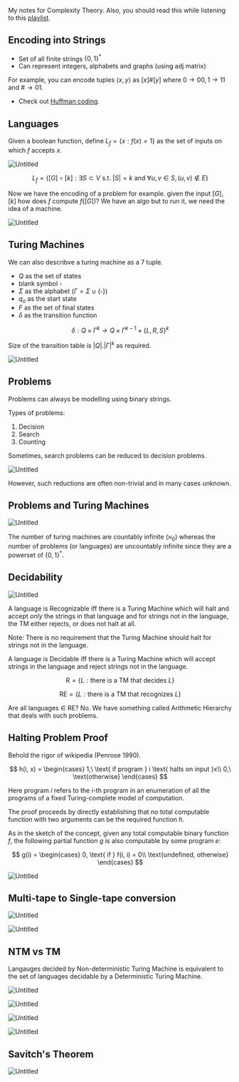 My notes for Complexity Theory. Also, you should read this while listening to this [playlist](https://open.spotify.com/playlist/11X4breG3ZmjgcPG1fm5co?si=673bc7d15f45496b).

## Encoding into Strings

- Set of all finite strings $\{0, 1\}^*$
- Can represent integers, alphabets and graphs (using adj matrix)

For example, you can encode tuples $\langle x, y\rangle$ as $[x] \#[y]$ where $0 \to 00, 1 \to 11$ and $\# \to 01$.

- Check out [Huffman coding](https://en.wikipedia.org/wiki/Huffman_coding).

## Languages

Given a boolean function, define $L_f = \{x: f(x) = 1\}$ as the set of inputs on which $f$ accepts $x.$

![Untitled](Quantum%20Computing/images/Yo,%20what's%20complexity%20theory/Untitled.png)

$$
L_f = \{[G]\circ[k]: \exists S\subset V \text{ s.t. } |S| =  k \text{ and } \forall u, v \in S, (u, v)\not\in E\}
$$

Now we have the encoding of a problem for example. given the input $[G], [k]$ how does $f$ compute $f([G])$? We have an algo but to run it, we need the idea of a machine.

![Untitled](Quantum%20Computing/images/Yo,%20what's%20complexity%20theory/Untitled%201.png)

## Turing Machines

We can also describve a turing machine as a $7$ tuple.

- $Q$ as the set of states
- blank symbol $\square$
- $\Sigma$ as the alphabet ($\Gamma = \Sigma \cup \{\square\}$)
- $q_o$  as the start state
- $F$ as the set of final states
- $\delta$ as the transition function

$$
\delta : Q\times \Gamma^k \to Q \times \Gamma^{k - 1} \times \{L, R, S\}^{k}
$$

Size of the transition table is $|Q|.|\Gamma|^k$ as required.

![Untitled](Quantum%20Computing/images/Yo,%20what's%20complexity%20theory/Untitled%202.png)

## Problems

Problems can always be modelling using binary strings.

Types of problems:

1. Decision
2. Search
3. Counting

Sometimes, search problems can be reduced to decision problems.

![Untitled](Quantum%20Computing/images/Yo,%20what's%20complexity%20theory/Untitled%203.png)

However, such reductions are often non-trivial and in many cases unknown.

## Problems and Turing Machines

![Untitled](Quantum%20Computing/images/Yo,%20what's%20complexity%20theory/Untitled%204.png)

The number of turing machines are countably infinite $(\aleph_0)$ whereas the number of problems (or languages) are uncountably infinite since they are a powerset of $\{0, 1\}^*$. 

## Decidability

![Untitled](Quantum%20Computing/images/Yo,%20what's%20complexity%20theory/Untitled%205.png)

A language is Recognizable iff there is a Turing Machine which will halt and accept *only* the strings in that language and for strings not in the language, the TM either rejects, or does not halt at all. 

Note: There is no requirement that the Turing Machine should halt for strings not in the language.

A language is Decidable iff there is a Turing Machine which will accept strings in the language and reject strings not in the language.

$$
\text{R} = \{L: \text{there is a TM that decides }L\}
$$

$$
\text{RE} = \{L: \text{there is a TM that recognizes }L\}
$$

Are all languages $\in$ RE? No. We have something called Arithmetic Hierarchy that deals with such problems.

## Halting Problem Proof

Behold the rigor of wikipedia (Penrose 1990).

$$
h(i, x) = \begin{cases}
1,\ \text{ if program } i \text{ halts on input }x\\
0,\ \text{otherwise}
\end{cases}
$$

Here program $i$ refers to the $i$-th program in an enumeration of all the programs of a fixed Turing-complete model of computation.

The proof proceeds by directly establishing that no total computable function with two arguments can be the required function $h$.

As in the sketch of the concept, given any total computable binary function $f$, the following partial function $g$ is also computable by some program $e$:

$$
g(i) = \begin{cases}
0, \text{ if } f(i, i) = 0\\
\text{undefined, otherwise} 
\end{cases}
$$

![Untitled](Quantum%20Computing/images/Yo,%20what's%20complexity%20theory/Untitled%206.png)

## Multi-tape to Single-tape conversion

![Untitled](Quantum%20Computing/images/Yo,%20what's%20complexity%20theory/Untitled%207.png)

![Untitled](Quantum%20Computing/images/Yo,%20what's%20complexity%20theory/Untitled%208.png)

## NTM vs TM

Langauges decided by Non-deterministic Turing Machine is equivalent to the set of languages decidable by a Deterministic Turing Machine.

![Untitled](Quantum%20Computing/images/Yo,%20what's%20complexity%20theory/Untitled%209.png)

![Untitled](Quantum%20Computing/images/Yo,%20what's%20complexity%20theory/Untitled%2010.png)

![Untitled](Quantum%20Computing/images/Yo,%20what's%20complexity%20theory/Untitled%2011.png)

![Untitled](Quantum%20Computing/images/Yo,%20what's%20complexity%20theory/Untitled%2012.png)

## Savitch's Theorem

![Untitled](Quantum%20Computing/images/Yo,%20what's%20complexity%20theory/Untitled%2013.png)